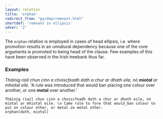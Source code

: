 ```yaml
---
layout: relation
title: 'orphan'
redirect_from: "ga/dep/remnant.html"
shortdef: 'remnant in ellipsis'
udver: '2'
---
```


The `orphan` relation is employed in cases of head ellipsis, i.e. where promotion results in an unnatural dependency because  one of the core arguments is promoted to being head of the clause. Few examples of this have been observed in the Irish treebank thus far.

### Examples

_Tháinig riail chun cinn a choiscfeadh dath a chur ar dhath eile, nó <b>miotal</b> ar mhiotal eile._ 'A rule was introduced that would ban placing one colour over another, or one <b>metal</b> over another.'

~~~ sdparse
Tháinig riail chun cinn a choiscfeadh dath a chur ar dhath eile, nó miotal ar mhiotal eile. \n Came rule to fore that would_ban colour to put on colour other, or metal on metal other.
orphan(dath, miotal)
~~~
